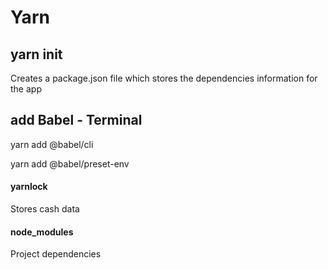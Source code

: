# Yarn

## yarn init 
Creates a package.json file which stores the dependencies information for the app

## add Babel - Terminal


yarn add @babel/cli

yarn add @babel/preset-env


#### yarnlock
Stores cash data

#### node_modules
Project dependencies
